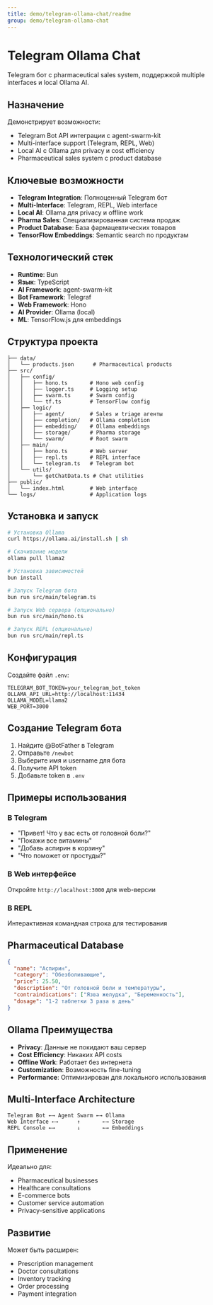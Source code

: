 ```yaml
---
title: demo/telegram-ollama-chat/readme
group: demo/telegram-ollama-chat
---
```


# Telegram Ollama Chat

Telegram бот с pharmaceutical sales system, поддержкой multiple interfaces и local Ollama AI.

## Назначение

Демонстрирует возможности:
- Telegram Bot API интеграции с agent-swarm-kit
- Multi-interface support (Telegram, REPL, Web)
- Local AI с Ollama для privacy и cost efficiency
- Pharmaceutical sales system с product database

## Ключевые возможности

- **Telegram Integration**: Полноценный Telegram бот
- **Multi-Interface**: Telegram, REPL, Web interface
- **Local AI**: Ollama для privacy и offline work
- **Pharma Sales**: Специализированная система продаж
- **Product Database**: База фармацевтических товаров
- **TensorFlow Embeddings**: Semantic search по продуктам

## Технологический стек

- **Runtime**: Bun
- **Язык**: TypeScript
- **AI Framework**: agent-swarm-kit
- **Bot Framework**: Telegraf
- **Web Framework**: Hono
- **AI Provider**: Ollama (local)
- **ML**: TensorFlow.js для embeddings

## Структура проекта

```
├── data/
│   └── products.json      # Pharmaceutical products
├── src/
│   ├── config/
│   │   ├── hono.ts       # Hono web config
│   │   ├── logger.ts     # Logging setup
│   │   ├── swarm.ts      # Swarm config
│   │   └── tf.ts         # TensorFlow config
│   ├── logic/
│   │   ├── agent/        # Sales и triage агенты
│   │   ├── completion/   # Ollama completion
│   │   ├── embedding/    # Ollama embeddings
│   │   ├── storage/      # Pharma storage
│   │   └── swarm/        # Root swarm
│   ├── main/
│   │   ├── hono.ts       # Web server
│   │   ├── repl.ts       # REPL interface
│   │   └── telegram.ts   # Telegram bot
│   └── utils/
│       └── getChatData.ts # Chat utilities
├── public/
│   └── index.html        # Web interface
└── logs/                 # Application logs
```

## Установка и запуск

```bash
# Установка Ollama
curl https://ollama.ai/install.sh | sh

# Скачивание модели
ollama pull llama2

# Установка зависимостей
bun install

# Запуск Telegram бота
bun run src/main/telegram.ts

# Запуск Web сервера (опционально)
bun run src/main/hono.ts

# Запуск REPL (опционально)
bun run src/main/repl.ts
```

## Конфигурация

Создайте файл `.env`:

```env
TELEGRAM_BOT_TOKEN=your_telegram_bot_token
OLLAMA_API_URL=http://localhost:11434
OLLAMA_MODEL=llama2
WEB_PORT=3000
```

## Создание Telegram бота

1. Найдите @BotFather в Telegram
2. Отправьте `/newbot`
3. Выберите имя и username для бота
4. Получите API token
5. Добавьте token в `.env`

## Примеры использования

### В Telegram
- "Привет! Что у вас есть от головной боли?"
- "Покажи все витамины"
- "Добавь аспирин в корзину"
- "Что поможет от простуды?"

### В Web интерфейсе
Откройте `http://localhost:3000` для web-версии

### В REPL
Интерактивная командная строка для тестирования

## Pharmaceutical Database

```json
{
  "name": "Аспирин",
  "category": "Обезболивающие",
  "price": 25.50,
  "description": "От головной боли и температуры",
  "contraindications": ["Язва желудка", "Беременность"],
  "dosage": "1-2 таблетки 3 раза в день"
}
```

## Ollama Преимущества

- **Privacy**: Данные не покидают ваш сервер
- **Cost Efficiency**: Никаких API costs
- **Offline Work**: Работает без интернета
- **Customization**: Возможность fine-tuning
- **Performance**: Оптимизирован для локального использования

## Multi-Interface Architecture

```
Telegram Bot ←→ Agent Swarm ←→ Ollama
Web Interface ←→      ↑       ←→ Storage
REPL Console ←→       ↓       ←→ Embeddings
```

## Применение

Идеально для:
- Pharmaceutical businesses
- Healthcare consultations
- E-commerce bots
- Customer service automation
- Privacy-sensitive applications

## Развитие

Может быть расширен:
- Prescription management
- Doctor consultations
- Inventory tracking
- Order processing
- Payment integration